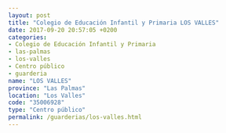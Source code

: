 ```yaml
---
layout: post
title: "Colegio de Educación Infantil y Primaria LOS VALLES"
date: 2017-09-20 20:57:05 +0200
categories:
- Colegio de Educación Infantil y Primaria
- las-palmas
- los-valles
- Centro público
- guarderia
name: "LOS VALLES"
province: "Las Palmas"
location: "Los Valles"
code: "35006928"
type: "Centro público"
permalink: /guarderias/los-valles.html
---
```

